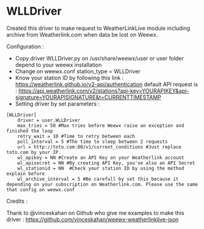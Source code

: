 # WLLDriver
Created this driver to make request to WeatherLinkLive module including archive from Weatherlink.com when data be lost on Weewx.

Configuration : 

- Copy driver WLLDriver.py on /usr/share/weewx/user or user folder depend to your weewx installation
- Change on weewx.conf station_type = WLLDriver
- Know your station ID by following this link : https://weatherlink.github.io/v2-api/authentication
default API request is : https://api.weatherlink.com/v2/stations?api-key=YOURAPIKEY&api-signature=YOURAPISIGNATURE&t=CURRENTTIMESTAMP
- Setting driver by set parameters : 

```
[WLLDriver]
    driver = user.WLLDriver
    max_tries = 50 #Max tries before Weewx raise an exception and finished the loop
    retry_wait = 10 #Time to retry between each
    poll_interval = 5 #The time to sleep between 2 requests
    url = http://toto.com:80/v1/current_conditions #Just replace toto.com by your IP.
    wl_apikey = NN #Create an API Key on your Weatherlink account
    wl_apisecret = NN #By creating API Key, you've also an API Secret
    wl_stationid = NN  #Check your station ID by using the method explain before
    wl_archive_interval = 5 #Be carefull by set this because it depending on your subscription on Weatherlink.com. Please use the same that config on weewx.conf
```

Credits : 

Thank to @vinceskahan on Github who give me examples to make this driver : https://github.com/vinceskahan/weewx-weatherlinklive-json
